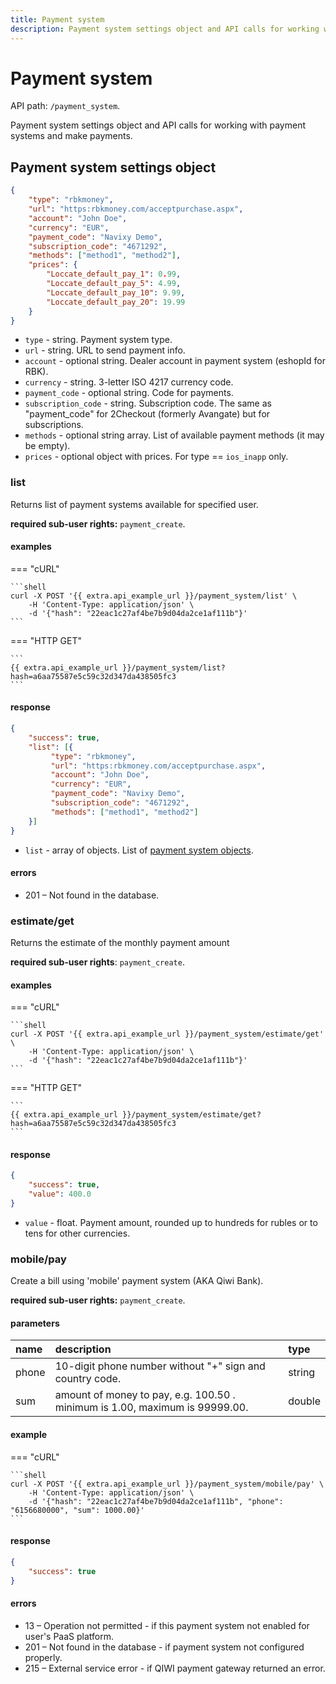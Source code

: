 ```yaml
---
title: Payment system
description: Payment system settings object and API calls for working with payment systems and make payments.
---
```


# Payment system

API path: `/payment_system`.

Payment system settings object and API calls for working with payment systems and make payments.

## Payment system settings object

```json
{
    "type": "rbkmoney",
    "url": "https:rbkmoney.com/acceptpurchase.aspx",
    "account": "John Doe",
    "currency": "EUR",
    "payment_code": "Navixy Demo",
    "subscription_code": "4671292",
    "methods": ["method1", "method2"],
    "prices": {
        "Loccate_default_pay_1": 0.99,
        "Loccate_default_pay_5": 4.99,
        "Loccate_default_pay_10": 9.99,
        "Loccate_default_pay_20": 19.99
    }
}
```

* `type` - string. Payment system type.
* `url` - string. URL to send payment info.
* `account` - optional string. Dealer account in payment system (eshopId for RBK).
* `currency` - string. 3-letter ISO 4217 currency code.
* `payment_code` - optional string. Code for payments.
* `subscription_code` - string. Subscription code. The same as "payment_code" for 2Checkout (formerly Avangate) but for subscriptions.
* `methods` - optional string array. List of available payment methods (it may be empty).
* `prices` - optional object with prices. For type == `ios_inapp` only.

### list

Returns list of payment systems available for specified user.

**required sub-user rights:** `payment_create`.

#### examples

=== "cURL"

    ```shell
    curl -X POST '{{ extra.api_example_url }}/payment_system/list' \
        -H 'Content-Type: application/json' \ 
        -d '{"hash": "22eac1c27af4be7b9d04da2ce1af111b"}'
    ```

=== "HTTP GET"

    ```
    {{ extra.api_example_url }}/payment_system/list?hash=a6aa75587e5c59c32d347da438505fc3
    ```

#### response

```json
{
    "success": true,
    "list": [{
         "type": "rbkmoney",
         "url": "https:rbkmoney.com/acceptpurchase.aspx",
         "account": "John Doe",
         "currency": "EUR",
         "payment_code": "Navixy Demo",
         "subscription_code": "4671292",
         "methods": ["method1", "method2"]
    }]
}
```

* `list` - array of objects. List of [payment system objects](#payment-system-settings-object).

#### errors

* 201 – Not found in the database.

### estimate/get

Returns the estimate of the monthly payment amount

**required sub-user rights**: `payment_create`.

#### examples

=== "cURL"

    ```shell
    curl -X POST '{{ extra.api_example_url }}/payment_system/estimate/get' \
        -H 'Content-Type: application/json' \ 
        -d '{"hash": "22eac1c27af4be7b9d04da2ce1af111b"}'
    ```

=== "HTTP GET"

    ```
    {{ extra.api_example_url }}/payment_system/estimate/get?hash=a6aa75587e5c59c32d347da438505fc3
    ```

#### response

```json
{
    "success": true,
    "value": 400.0
}
```

* `value` - float. Payment amount, rounded up to hundreds for rubles or to tens for other currencies.

### mobile/pay

Create a bill using 'mobile' payment system (AKA Qiwi Bank).

**required sub-user rights:** `payment_create`.

#### parameters

| name | description | type|
| :------ | :------ | :----- |
| phone | 10-digit phone number without "+" sign and country code. | string |
| sum | amount of money to pay, e.g. 100.50 . minimum is 1.00, maximum is 99999.00. | double |

#### example

=== "cURL"

    ```shell
    curl -X POST '{{ extra.api_example_url }}/payment_system/mobile/pay' \
        -H 'Content-Type: application/json' \ 
        -d '{"hash": "22eac1c27af4be7b9d04da2ce1af111b", "phone": "6156680000", "sum": 1000.00}'
    ```

#### response

```json
{
    "success": true
}
```

#### errors

* 13 – Operation not permitted - if this payment system not enabled for user's PaaS platform.
* 201 – Not found in the database - if payment system not configured properly.
* 215 – External service error - if QIWI payment gateway returned an error.
